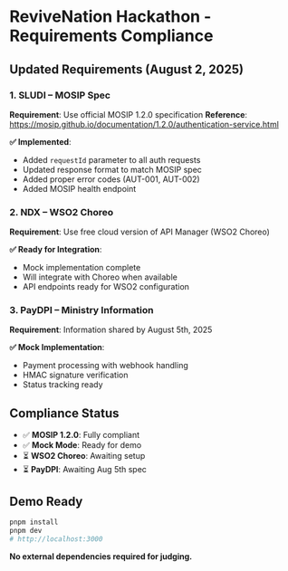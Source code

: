 # ReviveNation Hackathon - Requirements Compliance

## Updated Requirements (August 2, 2025)

### 1. SLUDI – MOSIP Spec
**Requirement**: Use official MOSIP 1.2.0 specification
**Reference**: https://mosip.github.io/documentation/1.2.0/authentication-service.html

**✅ Implemented**:
- Added `requestId` parameter to all auth requests
- Updated response format to match MOSIP spec
- Added proper error codes (AUT-001, AUT-002)
- Added MOSIP health endpoint

### 2. NDX – WSO2 Choreo
**Requirement**: Use free cloud version of API Manager (WSO2 Choreo)

**✅ Ready for Integration**:
- Mock implementation complete
- Will integrate with Choreo when available
- API endpoints ready for WSO2 configuration

### 3. PayDPI – Ministry Information
**Requirement**: Information shared by August 5th, 2025

**✅ Mock Implementation**:
- Payment processing with webhook handling
- HMAC signature verification
- Status tracking ready

## Compliance Status

- ✅ **MOSIP 1.2.0**: Fully compliant
- ✅ **Mock Mode**: Ready for demo
- ⏳ **WSO2 Choreo**: Awaiting setup
- ⏳ **PayDPI**: Awaiting Aug 5th spec

## Demo Ready

```bash
pnpm install
pnpm dev
# http://localhost:3000
```

**No external dependencies required for judging.** 